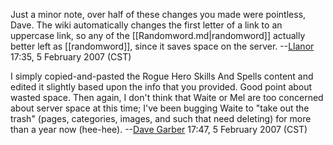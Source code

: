 Just a minor note, over half of these changes you made were pointless,
Dave. The wiki automatically changes the first letter of a link to an
uppercase link, so any of the \[\[Randomword.md\|randomword\]\] actually
better left as \[\[randomword\]\], since it saves space on the server.
--[Llanor](User:MooNFisH.md "wikilink") 17:35, 5 February 2007 (CST)

  
I simply copied-and-pasted the Rogue Hero Skills And Spells content and
edited it slightly based upon the info that you provided. Good point
about wasted space. Then again, I don't think that Waite or Mel are too
concerned about server space at this time; I've been bugging Waite to
"take out the trash" (pages, categories, images, and such that need
deleting) for more than a year now (hee-hee). --[Dave
Garber](User:DaveGarber1975.md "wikilink") 17:47, 5 February 2007 (CST)

